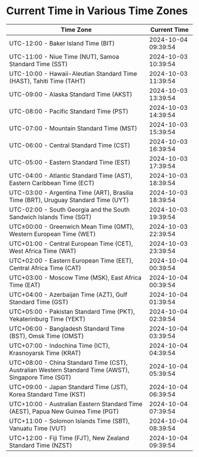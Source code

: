 # Current Time in Various Time Zones

| Time Zone | Current Time |
|-----------|--------------|
| UTC-12:00 - Baker Island Time (BIT) | 2024-10-04 09:39:54 |
| UTC-11:00 - Niue Time (NUT), Samoa Standard Time (SST) | 2024-10-03 10:39:54 |
| UTC-10:00 - Hawaii-Aleutian Standard Time (HAST), Tahiti Time (TAHT) | 2024-10-03 11:39:54 |
| UTC-09:00 - Alaska Standard Time (AKST) | 2024-10-03 13:39:54 |
| UTC-08:00 - Pacific Standard Time (PST) | 2024-10-03 14:39:54 |
| UTC-07:00 - Mountain Standard Time (MST) | 2024-10-03 15:39:54 |
| UTC-06:00 - Central Standard Time (CST) | 2024-10-03 16:39:54 |
| UTC-05:00 - Eastern Standard Time (EST) | 2024-10-03 17:39:54 |
| UTC-04:00 - Atlantic Standard Time (AST), Eastern Caribbean Time (ECT) | 2024-10-03 18:39:54 |
| UTC-03:00 - Argentina Time (ART), Brasília Time (BRT), Uruguay Standard Time (UYT) | 2024-10-03 18:39:54 |
| UTC-02:00 - South Georgia and the South Sandwich Islands Time (SGT) | 2024-10-03 19:39:54 |
| UTC±00:00 - Greenwich Mean Time (GMT), Western European Time (WET) | 2024-10-03 22:39:54 |
| UTC+01:00 - Central European Time (CET), West Africa Time (WAT) | 2024-10-03 23:39:54 |
| UTC+02:00 - Eastern European Time (EET), Central Africa Time (CAT) | 2024-10-04 00:39:54 |
| UTC+03:00 - Moscow Time (MSK), East Africa Time (EAT) | 2024-10-04 00:39:54 |
| UTC+04:00 - Azerbaijan Time (AZT), Gulf Standard Time (GST) | 2024-10-04 01:39:54 |
| UTC+05:00 - Pakistan Standard Time (PKT), Yekaterinburg Time (YEKT) | 2024-10-04 02:39:54 |
| UTC+06:00 - Bangladesh Standard Time (BST), Omsk Time (OMST) | 2024-10-04 03:39:54 |
| UTC+07:00 - Indochina Time (ICT), Krasnoyarsk Time (KRAT) | 2024-10-04 04:39:54 |
| UTC+08:00 - China Standard Time (CST), Australian Western Standard Time (AWST), Singapore Time (SGT) | 2024-10-04 05:39:54 |
| UTC+09:00 - Japan Standard Time (JST), Korea Standard Time (KST) | 2024-10-04 06:39:54 |
| UTC+10:00 - Australian Eastern Standard Time (AEST), Papua New Guinea Time (PGT) | 2024-10-04 07:39:54 |
| UTC+11:00 - Solomon Islands Time (SBT), Vanuatu Time (VUT) | 2024-10-04 08:39:54 |
| UTC+12:00 - Fiji Time (FJT), New Zealand Standard Time (NZST) | 2024-10-04 09:39:54 |
